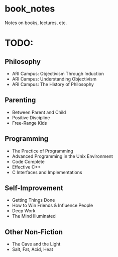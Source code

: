 # book_notes
Notes on books, lectures, etc.

# TODO:

## Philosophy

- ARI Campus: Objectivism Through Induction
- ARI Campus: Understanding Objectivism
- ARI Campus: The History of Philosophy

## Parenting

- Between Parent and Child
- Positive Discipline
- Free-Range Kids

## Programming

- The Practice of Programming
- Advanced Programming in the Unix Environment
- Code Complete
- Effective C++
- C Interfaces and Implementations

## Self-Improvement

- Getting Things Done
- How to Win Friends & Influence People
- Deep Work
- The Mind Illuminated

## Other Non-Fiction

- The Cave and the Light
- Salt, Fat, Acid, Heat

